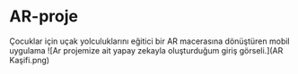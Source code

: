 # AR-proje
Çocuklar için uçak yolculuklarını eğitici bir AR macerasına dönüştüren mobil uygulama
![Ar projemize ait yapay zekayla oluşturduğum giriş görseli.](AR Kaşifi.png)
